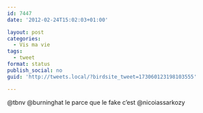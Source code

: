 ```yaml
---
id: 7447
date: '2012-02-24T15:02:03+01:00'

layout: post
categories:
  - Vis ma vie
tags:
  - tweet
format: status
publish_social: no
guid: 'http://tweets.local/?birdsite_tweet=173060123198103555'

---
```


@tbnv @burninghat le parce que le fake c’est @nicoiassarkozy